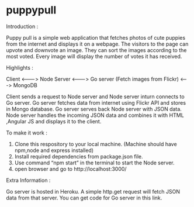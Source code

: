 # puppypull
Introduction :

Puppy pull is a simple web application that fetches photos of cute puppies from the internet and displays it on a webpage. The visitors to the page can upvote and downvote an image. They can sort the images according to the most voted. Every image will display the number of votes it has received.

Highlights :

Client <---> Node Server <---> Go server (Fetch images from Flickr) <---> MongoDB

Client sends a request to Node server and Node server inturn connects to Go server. Go server fetches data from internet using Flickr API and stores in Mongo database. Go server serves back Node server with JSON data. Node server handles the incoming JSON data and combines it with HTML ,Angular JS and displays it to the client.

To make it work :

1. Clone this respository to your local machine. (Machine should have npm,node and express installed)
2. Install required dependencies from package.json file.
3. Use command “npm start” in the terminal to start the Node server.
4. open browser and go to http://localhost:3000/

Extra Information :

Go server is hosted in Heroku. A simple http.get request will fetch JSON data from that server. 
You can get code for Go server in this link.
